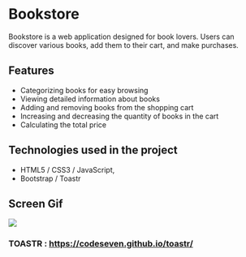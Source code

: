 # Bookstore

Bookstore is a web application designed for book lovers. Users can discover various books, add them to their cart, and make purchases.

## Features

- Categorizing books for easy browsing
- Viewing detailed information about books
- Adding and removing books from the shopping cart
- Increasing and decreasing the quantity of books in the cart
- Calculating the total price

## Technologies used in the project

- HTML5 / CSS3 / JavaScript,
- Bootstrap / Toastr

## Screen Gif

![](screen1.gif)

### TOASTR : https://codeseven.github.io/toastr/